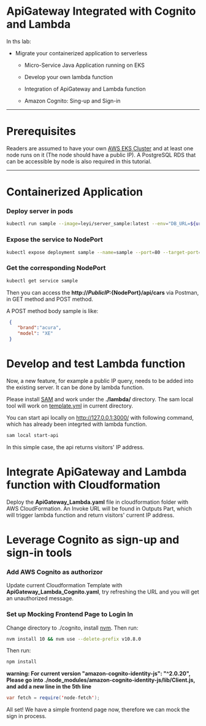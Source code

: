 ApiGateway Integrated with Cognito and Lambda
====================

In ths lab:


* Migrate your containerized application to serverless

	* Micro-Service Java Application running on EKS

	* Develop your own lambda function

	* Integration of ApiGateway and Lambda function

	* Amazon Cognito: Sing-up and Sign-in

- - -

Prerequisites
====================

Readers are assumed to have your own [AWS EKS Cluster](https://docs.aws.amazon.com/eks/latest/userguide/getting-started.html) and at least one node runs on it (The node should have a public IP). A PostgreSQL RDS that can be accessible by node is also required in this tutorial.
- - -

# Containerized Application

### Deploy server in pods

```bash
kubectl run sample --image=leyi/server_sample:latest --env="DB_URL=${url}:${port}/${db_name}" --env="DB_USERNAME=${username}" --env="DB_PASSWORD=${password}"
```

### Expose the service to NodePort

```bash
kubectl expose deployment sample --name=sample --port=80 --target-port=8080 --type=NodePort
```

### Get the corresponding NodePort
```bash
kubectl get service sample
```
Then you can access the **http://${PublicIP}:${NodePort}/api/cars** via Postman, in GET method and POST method.

A POST method body sample is like:

```json
 {
 	"brand":"acura",
 	"model": "XE"
 }
```
# Develop and test Lambda function

Now, a new feature, for example a public IP query, needs to be added into the existing server. It can be done by lambda function.

Please install [SAM](https://github.com/awslabs/aws-sam-cli) and work under the **./lambda/** directory. The sam local tool will work on [template.yml](https://raw.githubusercontent.com/overtureLLC/AWS_Lab_ApiGateway_Cognito_Lambda/master/lambda/template.yaml) in current directory.

You can start api locally on http://127.0.0.1:3000/ with following command, which has already been integrted with lambda function.
```bash
sam local start-api
```
In this simple case, the api returns visitors' IP address.

# Integrate ApiGateway and Lambda function with Cloudformation

Deploy the **ApiGateway_Lambda.yaml** file in cloudformation folder with AWS CloudFormation. An Invoke URL will be found in Outputs Part, which will trigger lambda function and return visitors' current IP address.

# Leverage Cognito as sign-up and sign-in tools

### Add AWS Cognito as authorizor

Update current Cloudformation Template with **ApiGateway_Lambda_Cognito.yaml**, try refreshing the URL and you will get an unauthorized message.

### Set up Mocking Frontend Page to Login In

Change directory to ./cognito, install [nvm](https://github.com/creationix/nvm). Then run:

```bash
nvm install 10 && nvm use --delete-prefix v10.8.0
```

Then run:
```bash
npm install
```

**warning: For current version "amazon-cognito-identity-js": "^2.0.20", Please go into ./node_modules/amazon-cognito-identity-js/lib/Client.js, and add a new line in the 5th line**

```java
var fetch = require('node-fetch');
```

All set! We have a simple frontend page now, therefore we can mock the sign in process.